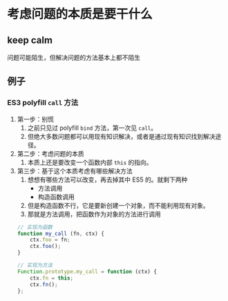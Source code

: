# 考虑问题的本质是要干什么


## keep calm
问题可能陌生，但解决问题的方法基本上都不陌生



## 例子
### ES3 polyfill `call` 方法
1. 第一步：别慌
    1. 之前只见过 polyfill `bind` 方法，第一次见 `call`。
    2. 但绝大多数问题都可以用现有知识解决，或者是通过现有知识找到解决途径。
2. 第二步：考虑问题的本质
    1. 本质上还是要改变一个函数内部 `this` 的指向。
3. 第三步：基于这个本质考虑有哪些解决方法
    1. 想想有哪些方法可以改变，再去掉其中 ES5 的。就剩下两种
        * 方法调用
        * 构造函数调用
    2. 但是构造函数不行，它是要新创建一个对象，而不能利用现有对象。
    3. 那就是方法调用，把函数作为对象的方法进行调用
    ```js
    // 实现为函数
    function my_call (fn, ctx) {
        ctx.foo = fn;
        ctx.foo();
    }

    // 实现为方法
    Function.prototype.my_call = function (ctx) {
        ctx.fn = this;
        ctx.fn();
    };
    ```